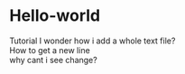 # Hello-world
Tutorial
I wonder how i add a whole text file?\
How to get a new line\
why cant i see change?
